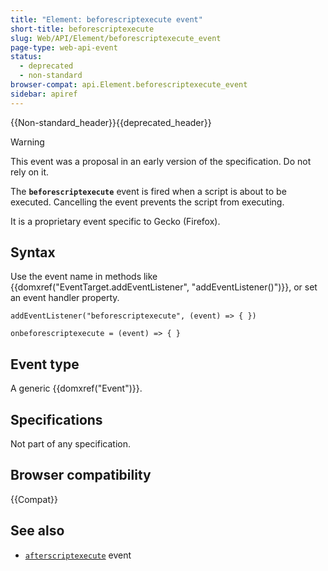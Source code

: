 ```yaml
---
title: "Element: beforescriptexecute event"
short-title: beforescriptexecute
slug: Web/API/Element/beforescriptexecute_event
page-type: web-api-event
status:
  - deprecated
  - non-standard
browser-compat: api.Element.beforescriptexecute_event
sidebar: apiref
---
```


{{Non-standard_header}}{{deprecated_header}}

> [!WARNING]
> This event was a proposal in an early version of the specification. Do not rely on it.

The **`beforescriptexecute`** event is fired when a script is about to be executed. Cancelling the event prevents the script from executing.

It is a proprietary event specific to Gecko (Firefox).

## Syntax

Use the event name in methods like {{domxref("EventTarget.addEventListener", "addEventListener()")}}, or set an event handler property.

```js-nolint
addEventListener("beforescriptexecute", (event) => { })

onbeforescriptexecute = (event) => { }
```

## Event type

A generic {{domxref("Event")}}.

## Specifications

Not part of any specification.

## Browser compatibility

{{Compat}}

## See also

- [`afterscriptexecute`](/en-US/docs/Web/API/Element/afterscriptexecute_event) event
